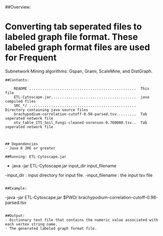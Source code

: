 
##Overview:

# Converting tab seperated files to labeled graph file format. These labeled graph format files are used for Frequent
Subnetwork Mining algorithms: Gspan, Grami, ScaleMine, and DistGraph.

```
##Contents:

    README .................................................  This file
    ETL-Cytoscape.jar.......................................  java compiled files
    SRC_*/ .................................................  Directory containing java source files
    brachypodium-correlation-cutoff-0.98-parsed.tsv.........  Tab seperated network file
    otu_table_ITS_Soil_Fungi-cleaned-sorenson-0.760000.tsv..  Tab seperated network file
    


## Dependencies
- Java 8 JRE or greater

##Running: ETL-Cytoscape.jar
```
- java -jar ETL-Cytoscape.jar input_dir input_filename


-input_dir : input directory for input file.
-input_filename : the input tsv file
```

##Example:
```
-java -jar ETL-Cytoscape.jar $PWD/ brachypodium-correlation-cutoff-0.98-parsed.tsv
```

##Output:
- Dictionary text file that contains the numeric value associated with each vertex string name. 
- The generated labeled graph format file. 
